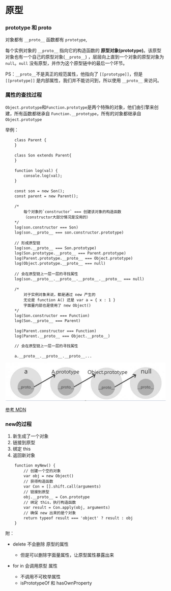 # 原型

### prototype 和 __proto__

对象都有 `__proto__` 函数都有 `prototype`,

每个实例对象的 `__proto__` 指向它的构造函数的 **原型对象(prototype)**。该原型对象也有一个自己的原型对象(`__proto__`) ，层层向上直到一个对象的原型对象为 `null`。`null` 没有原型，并作为这个原型链中的最后一个环节。


PS：`__proto__`不是真正的规范属性，他指向了 `[[prototype]]`，但是 `[[prototype]]` 是内部属性，我们并不能访问到，所以使用 `__proto__` 来访问。


### 属性的查找过程


`Object.prototype`和`Function.prototype`是两个特殊的对象，他们由引擎来创建，所有函数都继承自 `Function.__prototype`，所有的对象都继承自 `Object.prototype`

举例：
```
    class Parent {
    }
    
    class Son extends Parent{
    }
    
    function log(val) {
        console.log(val);
    }
    
    const son = new Son();
    const parent = new Parent();
    
    /*
        每个对象的`constructor` === 创建该对象的构造函数
        （constructor大部分情况是没用的）
    */
    log(son.constructor === Son)
    log(son.__proto__ === son.constructor.prototype)
    
    // 形成原型链
    log(son.__proto__ === Son.prototype)
    log(Son.prototype.__proto__ === Parent.prototype)
    log(Parent.prototype.__proto__ === Object.prototype)
    log(Object.prototype.__proto__ === null)
    
    // 会在原型链上一层一层的寻找属性
    log(son.__proto__.__proto__.__proto__.__proto__ === null)

    /* 
        对于实例对象来说，都是通过 new 产生的
        无论是 function A() 还是 var a = { x : 1 }
        字面量内部也是使用了 new Object()
    */
    log(Son.constructor === Function)
    log(Son.__proto__ === Parent)
    
    log(Parent.constructor === Function)
    log(Parent.__proto__ === Object.__proto__)
```

```
    // 会在原型链上一层一层的寻找属性

    a.__proto__.__proto__.__proto__...
```

![prototype](/md/img/prototype.png)

[参考 MDN](https://developer.mozilla.org/zh-CN/docs/Web/JavaScript/Inheritance_and_the_prototype_chain)

### new的过程
1. 新生成了一个对象
2. 链接到原型
3. 绑定 this
4. 返回新对象

```
    function myNew() {
        // 创建一个空的对象
        var obj = new Object()
        // 获得构造函数
        var Con = [].shift.call(arguments)
        // 链接到原型
        obj.__proto__ = Con.prototype
        // 绑定 this，执行构造函数
        var result = Con.apply(obj, arguments)
        // 确保 new 出来的是个对象
        return typeof result === 'object' ? result : obj
    }
```

附：
- delete 不会删除 原型的属性
    - 但是可以删除字面量属性，让原型属性暴露出来

- for in 会调用原型 属性
  - 不调用不可枚举属性
  - isPrototypeOf 和 hasOwnProperty

